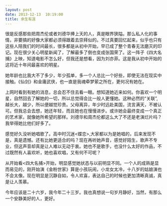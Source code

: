 ```yaml
---
layout: post
date: 2013-12-13  10:19:00
title: 余生有涯
---
```



很是反感那些把周杰伦或者刘德华捧上天的人，真是眼界狭隘。那么私人化的事情，非要搞的好像大家都必须得跟着去崇拜似的。不过真要回忆起来，似乎也只有这些人陪我们的时间最长，很多都是从初中开始，早已成了整个青春无法磨灭的印记。现在很少关心明星新闻了，了解最多了倒也变成张国荣了。这一阵子《四大名捕》上映，知道电影不怎么好，但我还是想看，因为刘亦菲。这是我从初中开始的这将近十年间最喜欢的明星。


她年龄也比我大不了多少，年少孤单，多一个人总比一个好些，即使无法在现实中接触。《仙剑》和金庸武侠，也一直是我魂牵梦萦之所在，更何况有她在。

上网时看到有她的消息，总会忍不住去看一眼。想知道她近来如何。你喜欢一个明星，自然回去了解她的一切，所以总觉得会比一般人更懂她。这种必然的“关联”,越长大，越少，所以便越觉珍贵。父母离异，年少时远赴美国，流言满天，不被认可。但我总会去想，她还年轻，而且她也在慢慢进步。或许她会最终变成一个真正的艺术家，就像她所希望的那样。刘德华和周杰伦都这么大了不还是老演烂片吗？我举得她比他们好多了。

感觉好久没听她唱歌了。高中时沉迷<蝶恋>,大家都以为是她唱的，后来发现不是，真是遗憾。还有比她更适合的吗？现在再听她声音，感觉好陌生，歌声不专业，但这声音却真是让人难以无动于衷。她也不是歌手，也没什么太好的作品，不过既然有人喜欢听，她也喜欢唱，又有何不可呢？

从开始看<四大名捕>开始，明显感觉她状态与以前明显不同。一个人的成熟是显而易见的，刚开始演《金粉世家》算是小孩玩闹，小龙女太冷，十八岁的姑娘演也不会太像。现在明显是沉静自如，令人欢喜，表达自己的时候也更加清晰真诚，真是让人羡慕。

今年应该是二十六岁，我今年二十三岁。我也真想说一句岁月静好，当然，有那么一个安静美好的人，更好。


